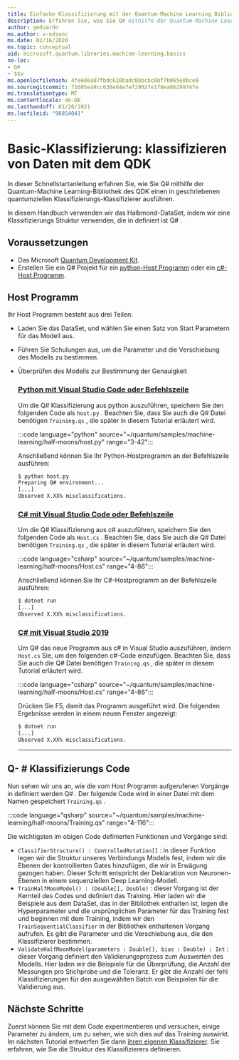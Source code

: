 ```yaml
---
title: Einfache Klassifizierung mit der Quantum-Machine Learning Bibliothek
description: Erfahren Sie, wie Sie Q# mithilfe der Quantum-Machine Learning Bibliothek von Microsoft QDK einen in geschriebenen Quantum-Klassifizierungs Klassifizierer ausführen.
author: geduardo
ms.author: v-edsanc
ms.date: 02/16/2020
ms.topic: conceptual
uid: microsoft.quantum.libraries.machine-learning.basics
no-loc:
- Q#
- $$v
ms.openlocfilehash: 4fe686a87fbdc610badc0bbcbc0bf7b065e0bce9
ms.sourcegitcommit: 71605ea9cc630e84e7ef29027e1f0ea06299747e
ms.translationtype: MT
ms.contentlocale: de-DE
ms.lasthandoff: 01/26/2021
ms.locfileid: "98854041"
---
```

# <a name="basic-classification-classify-data-with-the-qdk"></a>Basic-Klassifizierung: klassifizieren von Daten mit dem QDK

In dieser Schnellstartanleitung erfahren Sie, wie Sie Q# mithilfe der Quantum-Machine Learning-Bibliothek des QDK einen in geschriebenen quantumziellen Klassifizierungs-Klassifizierer ausführen. 

In diesem Handbuch verwenden wir das Halbmond-DataSet, indem wir eine Klassifizierungs Struktur verwenden, die in definiert ist Q# .

## <a name="prerequisites"></a>Voraussetzungen

- Das Microsoft [Quantum Development Kit](xref:microsoft.quantum.install).
- Erstellen Sie ein Q# Projekt für ein [python-Host Programm](xref:microsoft.quantum.install.python) oder ein [c#-Host Programm](xref:microsoft.quantum.install.cs).

## <a name="host-program"></a>Host Programm

Ihr Host Programm besteht aus drei Teilen:

- Laden Sie das DataSet, und wählen Sie einen Satz von Start Parametern für das Modell aus.
- Führen Sie Schulungen aus, um die Parameter und die Verschiebung des Modells zu bestimmen.
- Überprüfen des Modells zur Bestimmung der Genauigkeit

    ### <a name="python-with-visual-studio-code-or-the-command-line"></a>[Python mit Visual Studio Code oder Befehlszeile](#tab/tabid-python)

    Um die Q# Klassifizierung aus python auszuführen, speichern Sie den folgenden Code als `host.py` . Beachten Sie, dass Sie auch die Q# Datei benötigen `Training.qs` , die später in diesem Tutorial erläutert wird.

    :::code language="python" source="~/quantum/samples/machine-learning/half-moons/host.py" range="3-42":::

    Anschließend können Sie Ihr Python-Hostprogramm an der Befehlszeile ausführen:

    ```bash
    $ python host.py
    Preparing Q# environment...
    [...]
    Observed X.XX% misclassifications.
    ```

    ### <a name="c-with-visual-studio-code-or-the-command-line"></a>[C# mit Visual Studio Code oder Befehlszeile](#tab/tabid-csharp)

    Um die Q# Klassifizierung aus c# auszuführen, speichern Sie den folgenden Code als `Host.cs` . Beachten Sie, dass Sie auch die Q# Datei benötigen `Training.qs` , die später in diesem Tutorial erläutert wird.

    :::code language="csharp" source="~/quantum/samples/machine-learning/half-moons/Host.cs" range="4-86":::

    Anschließend können Sie Ihr C#-Hostprogramm an der Befehlszeile ausführen:

    ```bash
    $ dotnet run
    [...]
    Observed X.XX% misclassifications.
    ```

    ### <a name="c-with-visual-studio-2019"></a>[C# mit Visual Studio 2019](#tab/tabid-vs2019)

    Um Q# das neue Programm aus c# in Visual Studio auszuführen, ändern `Host.cs` Sie, um den folgenden c#-Code einzufügen. Beachten Sie, dass Sie auch die Q# Datei benötigen `Training.qs` , die später in diesem Tutorial erläutert wird.

    :::code language="csharp" source="~/quantum/samples/machine-learning/half-moons/Host.cs" range="4-86":::

    Drücken Sie F5, damit das Programm ausgeführt wird. Die folgenden Ergebnisse werden in einem neuen Fenster angezeigt: 

    ```bash
    $ dotnet run
    [...]
    Observed X.XX% misclassifications.
    ```
    ***

## <a name="q-classifier-code"></a>Q- \# Klassifizierungs Code

Nun sehen wir uns an, wie die vom Host Programm aufgerufenen Vorgänge in definiert werden Q# .
Der folgende Code wird in einer Datei mit dem Namen gespeichert `Training.qs` .

:::code language="qsharp" source="~/quantum/samples/machine-learning/half-moons/Training.qs" range="4-116":::

Die wichtigsten im obigen Code definierten Funktionen und Vorgänge sind:

- `ClassifierStructure() : ControlledRotation[]` : in dieser Funktion legen wir die Struktur unseres Verbindungs Modells fest, indem wir die Ebenen der kontrollierten Gates hinzufügen, die wir in Erwägung gezogen haben. Dieser Schritt entspricht der Deklaration von Neuronen-Ebenen in einem sequenziellen Deep Learning-Modell.
- `TrainHalfMoonModel() : (Double[], Double)` : dieser Vorgang ist der Kernteil des Codes und definiert das Training. Hier laden wir die Beispiele aus dem DataSet, das in der Bibliothek enthalten ist, legen die Hyperparameter und die ursprünglichen Parameter für das Training fest und beginnen mit dem Training, indem wir den `TrainSequentialClassifier` in der Bibliothek enthaltenen Vorgang aufrufen. Es gibt die Parameter und die Verschiebung aus, die den Klassifizierer bestimmen.
- `ValidateHalfMoonModel(parameters : Double[], bias : Double) : Int` : dieser Vorgang definiert den Validierungsprozess zum Auswerten des Modells. Hier laden wir die Beispiele für die Überprüfung, die Anzahl der Messungen pro Stichprobe und die Toleranz. Er gibt die Anzahl der fehl Klassifizierungen für den ausgewählten Batch von Beispielen für die Validierung aus.

## <a name="next-steps"></a>Nächste Schritte

Zuerst können Sie mit dem Code experimentieren und versuchen, einige Parameter zu ändern, um zu sehen, wie sich dies auf das Training auswirkt. Im nächsten Tutorial entwerfen Sie dann [ihren eigenen Klassifizierer](xref:microsoft.quantum.libraries.machine-learning.design). Sie erfahren, wie Sie die Struktur des Klassifizierers definieren.
